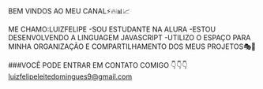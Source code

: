 BEM VINDOS AO MEU CANAL⚡🔥📊📈

ME CHAMO:LUIZFELIPE
-SOU ESTUDANTE NA ALURA
-ESTOU DESENVOLVENDO A LINGUAGEM JAVASCRIPT
-UTILIZO O ESPAÇO PARA MINHA ORGANIZAÇÃO E COMPARTILHAMENTO DOS MEUS PROJETOS🎭🎇

###VOCÊ PODE ENTRAR EM CONTATO COMIGO
           👇👇👇
luizfelipeleitedomingues9@gmail.com

